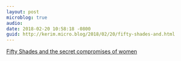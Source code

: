 ```yaml
---
layout: post
microblog: true
audio: 
date: 2018-02-20 10:58:18 -0800
guid: http://kerim.micro.blog/2018/02/20/fifty-shades-and.html
---
```

[Fifty Shades and the secret compromises of women](http://theweek.com/articles/754626/fifty-shades-secret-compromises-women)
